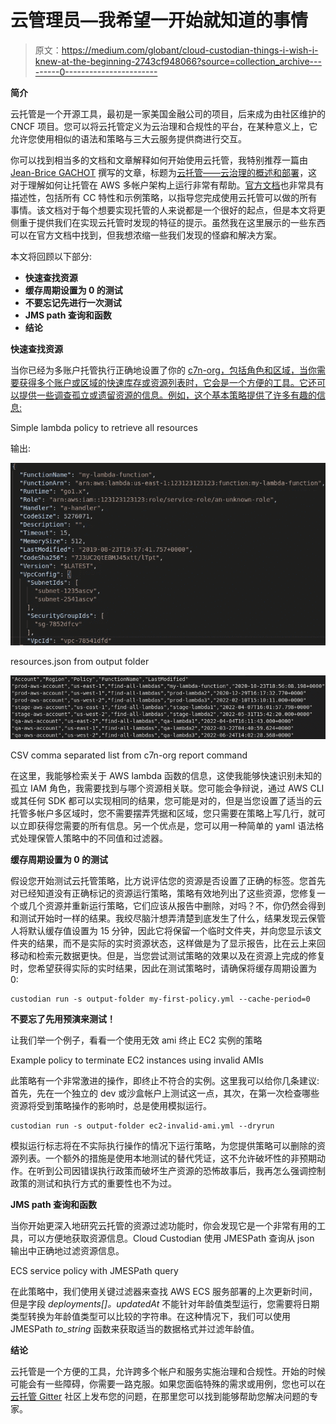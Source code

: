 # 云管理员—我希望一开始就知道的事情

> 原文：<https://medium.com/globant/cloud-custodian-things-i-wish-i-knew-at-the-beginning-2743cf948066?source=collection_archive---------0----------------------->

**简介**

云托管是一个开源工具，最初是一家美国金融公司的项目，后来成为由社区维护的 CNCF 项目。您可以将云托管定义为云治理和合规性的平台，在某种意义上，它允许您使用相似的语法和策略与三大云服务提供商进行交互。

你可以找到相当多的文档和文章解释如何开始使用云托管，我特别推荐一篇由 [Jean-Brice GACHOT](/@jbgachot?source=post_page-----d8e468fb4ab4--------------------------------) 撰写的文章，标题为[云托管——云治理的概述和部署](/manomano-tech/cloud-custodian-overview-and-deployment-of-cloud-governance-d8e468fb4ab4)，这对于理解如何让托管在 AWS 多帐户架构上运行非常有帮助。[官方文档](https://cloudcustodian.io/docs/index.html)也非常具有描述性，包括所有 CC 特性和示例策略，以指导您完成使用云托管可以做的所有事情。该文档对于每个想要实现托管的人来说都是一个很好的起点，但是本文将更侧重于提供我们在实现云托管时发现的特征的提示。虽然我在这里展示的一些东西可以在官方文档中找到，但我想浓缩一些我们发现的怪癖和解决方案。

本文将回顾以下部分:

*   **快速查找资源**
*   **缓存周期设置为 0 的测试**
*   **不要忘记先进行一次测试**
*   **JMS path 查询和函数**
*   **结论**

**快速查找资源**

当你已经为多账户托管执行正确地设置了你的 [c7n-org，包括角色和区域，当你需要获得多个账户或区域的快速库存或资源列表时，它会是一个方便的工具。它还可以提供一些调查孤立或遗留资源的信息。例如，这个基本策略提供了许多有趣的信息:](https://cloudcustodian.io/docs/tools/c7n-org.html)

Simple lambda policy to retrieve all resources

输出:

![](img/47d2df8167cc63a6ccba46c1bf509e71.png)

resources.json from output folder

![](img/1c7b9686c8813fca3d50618baed7d2df.png)

CSV comma separated list from c7n-org report command

在这里，我能够检索关于 AWS lambda 函数的信息，这使我能够快速识别未知的孤立 IAM 角色，我需要找到与哪个资源相关联。您可能会争辩说，通过 AWS CLI 或其任何 SDK 都可以实现相同的结果，您可能是对的，但是当您设置了适当的云托管多帐户多区域时，您不需要摆弄凭据和区域，您只需要在策略上写几行，就可以立即获得您需要的所有信息。另一个优点是，您可以用一种简单的 yaml 语法格式处理保管人策略中的不同值和过滤器。

**缓存周期设置为 0 的测试**

假设您开始测试云托管策略，比方说评估您的资源是否设置了正确的标签。您首先对已经知道没有正确标记的资源运行策略，策略有效地列出了这些资源，您修复一个或几个资源并重新运行策略，它们应该从报告中删除，对吗？不，你仍然会得到和测试开始时一样的结果。我绞尽脑汁想弄清楚到底发生了什么，结果发现云保管人将默认缓存值设置为 15 分钟，因此它将保留一个临时文件夹，并向您显示该文件夹的结果，而不是实际的实时资源状态，这样做是为了显示报告，比在云上来回移动和检索元数据更快。但是，当您尝试测试策略的效果以及在资源上完成的修复时，您希望获得实际的实时结果，因此在测试策略时，请确保将缓存周期设置为 0:

```
custodian run -s output-folder my-first-policy.yml --cache-period=0
```

**不要忘了先用预演来测试！**

让我们举一个例子，看看一个使用无效 ami 终止 EC2 实例的策略

Example policy to terminate EC2 instances using invalid AMIs

此策略有一个非常激进的操作，即终止不符合的实例。这里我可以给你几条建议:首先，先在一个独立的 dev 或沙盒帐户上测试这一点，其次，在第一次检查哪些资源将受到策略操作的影响时，总是使用模拟运行。

```
custodian run -s output-folder ec2-invalid-ami.yml --dryrun
```

模拟运行标志将在不实际执行操作的情况下运行策略，为您提供策略可以删除的资源列表。一个额外的措施是使用本地测试的替代凭证，这不允许破坏性的非预期动作。在听到公司因错误执行政策而破坏生产资源的恐怖故事后，我再怎么强调控制政策的测试和执行方式的重要性也不为过。

**JMS path 查询和函数**

当你开始更深入地研究云托管的资源过滤功能时，你会发现它是一个非常有用的工具，可以方便地获取资源信息。Cloud Custodian 使用 JMESPath 查询从 json 输出中正确地过滤资源信息。

ECS service policy with JMESPath query

在此策略中，我们使用关键过滤器来查找 AWS ECS 服务部署的上次更新时间，但是字段 *deployments[]。updatedAt* 不能针对年龄值类型运行，您需要将日期类型转换为年龄值类型可以比较的字符串。在这种情况下，我们可以使用 JMESPath *to_string* 函数来获取适当的数据格式并过滤年龄值。

**结论**

云托管是一个方便的工具，允许跨多个帐户和服务实施治理和合规性。开始的时候可能会有一些障碍，你需要一路克服。如果您面临特殊的需求或用例，您也可以在[云托管 Gitter](https://gitter.im/cloud-custodian/cloud-custodian) 社区上发布您的问题，在那里您可以找到能够帮助您解决问题的专家。